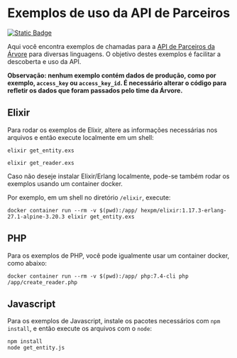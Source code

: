 # Exemplos de uso da API de Parceiros

[![Static Badge](https://img.shields.io/badge/API_de_Parceiros-%C3%81rvore-blue?logoColor=ff44aa&color=26cab9)](https://arvoreeducacao.docs.apiary.io/)

Aqui você encontra exemplos de chamadas para a [API de Parceiros da Árvore](https://arvoreeducacao.docs.apiary.io/) para diversas linguagens. O objetivo destes exemplos é facilitar a descoberta e uso da API.

**Observação: nenhum exemplo contém dados de produção, como por exemplo, `access_key` ou `access_key_id`. É necessário alterar o código para refletir os dados que foram passados pelo time da Árvore.**

## Elixir

Para rodar os exemplos de Elixir, altere as informações necessárias nos arquivos e então execute localmente em um shell:

```shell
elixir get_entity.exs

elixir get_reader.exs
```

Caso não deseje instalar Elixir/Erlang localmente, pode-se também rodar os exemplos usando um container docker.

Por exemplo, em um shell no diretório `/elixir`, execute:

```shell
docker container run --rm -v $(pwd):/app/ hexpm/elixir:1.17.3-erlang-27.1-alpine-3.20.3 elixir get_entity.exs
```

## PHP

Para os exemplos de PHP, você pode igualmente usar um container docker, como abaixo:

```shell
docker container run --rm -v $(pwd):/app/ php:7.4-cli php /app/create_reader.php
```

## Javascript

Para os exemplos de Javascript, instale os pacotes necessários com `npm install`, e então execute os arquivos com o `node`:

```shell
npm install
node get_entity.js
```
